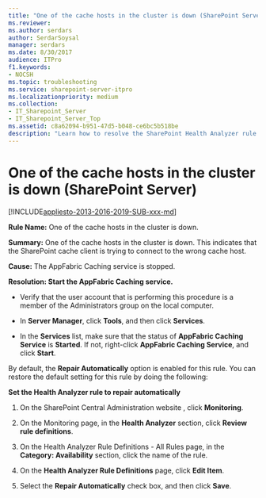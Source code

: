 ```yaml
---
title: "One of the cache hosts in the cluster is down (SharePoint Server)"
ms.reviewer: 
ms.author: serdars
author: SerdarSoysal
manager: serdars
ms.date: 8/30/2017
audience: ITPro
f1.keywords:
- NOCSH
ms.topic: troubleshooting
ms.service: sharepoint-server-itpro
ms.localizationpriority: medium
ms.collection:
- IT_Sharepoint_Server
- IT_Sharepoint_Server_Top
ms.assetid: c8a62094-b951-47d5-b048-ce6bc5b518be
description: "Learn how to resolve the SharePoint Health Analyzer rule: One of the cache hosts in the cluster is down, for SharePoint Server."
---
```


# One of the cache hosts in the cluster is down (SharePoint Server)

[!INCLUDE[appliesto-2013-2016-2019-SUB-xxx-md](../includes/appliesto-2013-2016-2019-SUB-xxx-md.md)]
  
 **Rule Name:** One of the cache hosts in the cluster is down. 
  
 **Summary:** One of the cache hosts in the cluster is down. This indicates that the SharePoint cache client is trying to connect to the wrong cache host. 
  
 **Cause:** The AppFabric Caching service is stopped. 
  
 **Resolution: Start the AppFabric Caching service.**
  
- Verify that the user account that is performing this procedure is a member of the Administrators group on the local computer.
    
- In **Server Manager**, click **Tools**, and then click **Services**.
    
- In the **Services** list, make sure that the status of **AppFabric Caching Service** is **Started**. If not, right-click **AppFabric Caching Service**, and click **Start**.
    
By default, the **Repair Automatically** option is enabled for this rule. You can restore the default setting for this rule by doing the following: 
  
 **Set the Health Analyzer rule to repair automatically**
  
1. On the SharePoint Central Administration website , click **Monitoring**.
    
2. On the Monitoring page, in the **Health Analyzer** section, click **Review rule definitions**.
    
3. On the Health Analyzer Rule Definitions - All Rules page, in the **Category: Availability** section, click the name of the rule. 
    
4. On the **Health Analyzer Rule Definitions** page, click **Edit Item**.
    
5. Select the **Repair Automatically** check box, and then click **Save**.
    

